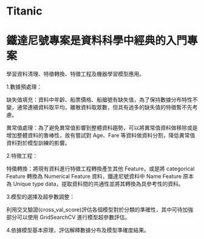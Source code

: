 # Titanic
# 鐵達尼號專案是資料科學中經典的入門專案

學習資料清理、特徵轉換、特徵工程及機器學習模型應用。

1.數據預處理：

缺失值填充：資料中年齡、船票價格、船艙號有缺失值，為了保持數據分布特性不變，通常連續資料取平均，離散資料取眾數，但具有過多的缺失值的特徵暫不先考慮。

異常值處理：為了避免異常值影響到整體資料趨勢，可以將異常值資料做移除或是增加整體資料的魯棒性，故有嘗試對 Age、Fare 等資料做資料分割，降低異常值資料對於模型訓練的影響。

2.特徵工程：

特徵轉換：將現有資料進行特徵工程轉換產生其他 Feature，或是將 categorical Feature 轉換為 Numerical Feature 資料，鐵達尼號資料中 Name Feature 原本為 Unique type data，提取資料間的共通性並將其轉換為具參考性的資料。

3.模型的選擇及超參數調整：

利用交叉驗證(cross_val_score)評估各個模型對於分類的準確性，其中可待加強部分可以使用 GridSearchCV 進行模型超參數評估。

4.依據模型基本原理，評估解釋數據分布及模型準確度結果。
